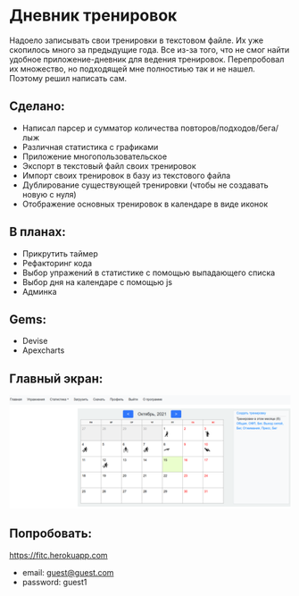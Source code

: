 # Дневник тренировок

Надоело записывать свои тренировки в текстовом файле. Их уже скопилось много за предыдущие года. Все из-за того, что не смог найти удобное приложение-дневник для ведения тренировок. Перепробовал их множество, но подходящей мне полностиью так и не нашел. Поэтому решил написать сам.

## Сделано:
* Написал парсер и сумматор количества повторов/подходов/бега/лыж
* Различная статистика с графиками
* Приложение многопользовательское
* Экспорт в текстовый файл своих тренировок
* Импорт своих тренировок в базу из текстового файла
* Дублирование существующей тренировки (чтобы не создавать новую с нуля)
* Отображение основных тренировок в календаре в виде иконок

## В планах:
* Прикрутить таймер
* Рефакторинг кода
* Выбор упражений в статистике с помощью выпадающего списка
* Выбор дня на календаре с помощью js
* Админка

## Gems:
* Devise
* Apexcharts

## Главный экран:
![Application screenshot](https://github.com/dmentry/trainings/blob/master/screen_fitcalendar.png)

## Попробовать:
https://fitc.herokuapp.com
* email: guest@guest.com
* password: guest1
